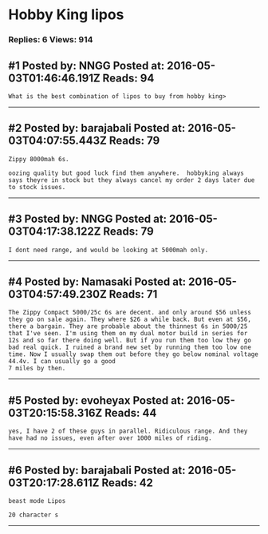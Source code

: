 # Hobby King lipos

### Replies: 6 Views: 914

## \#1 Posted by: NNGG Posted at: 2016-05-03T01:46:46.191Z Reads: 94

```
What is the best combination of lipos to buy from hobby king>
```

---
## \#2 Posted by: barajabali Posted at: 2016-05-03T04:07:55.443Z Reads: 79

```
Zippy 8000mah 6s. 

oozing quality but good luck find them anywhere.  hobbyking always says theyre in stock but they always cancel my order 2 days later due to stock issues.
```

---
## \#3 Posted by: NNGG Posted at: 2016-05-03T04:17:38.122Z Reads: 79

```
I dont need range, and would be looking at 5000mah only.
```

---
## \#4 Posted by: Namasaki Posted at: 2016-05-03T04:57:49.230Z Reads: 71

```
The Zippy Compact 5000/25c 6s are decent. and only around $56 unless they go on sale again. They where $26 a while back. But even at $56, there a bargain. They are probable about the thinnest 6s in 5000/25 that I've seen. I'm using them on my dual motor build in series for 12s and so far there doing well. But if you run them too low they go bad real quick. I ruined a brand new set by running them too low one time. Now I usually swap them out before they go below nominal voltage 44.4v. I can usually go a good 
7 miles by then.
```

---
## \#5 Posted by: evoheyax Posted at: 2016-05-03T20:15:58.316Z Reads: 44

```
yes, I have 2 of these guys in parallel. Ridiculous range. And they have had no issues, even after over 1000 miles of riding.
```

---
## \#6 Posted by: barajabali Posted at: 2016-05-03T20:17:28.611Z Reads: 42

```
beast mode Lipos

20 character s
```

---
